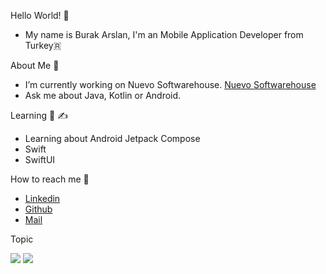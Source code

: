 Hello World! 👋
- My name is Burak Arslan, I'm an Mobile Application Developer from Turkey🇷

About Me 👋
- I’m currently working on Nuevo Softwarehouse. [Nuevo Softwarehouse](@nuevosoftwarehouse)
- Ask me about Java, Kotlin or Android.

Learning 📝  ✍️
- Learning about Android Jetpack Compose
- Swift
- SwiftUI

How to reach me 👀 
 - [Linkedin](https://www.linkedin.com/in/burak-arslan-ab2358a1)
 - [Github](https://github.com/Burak-Arslan/Burak-Arslan)
 - [Mail](burakarslanbilisim@gmail.com)

Topic

<img src="https://github-readme-stats.vercel.app/api?username=Burak-Arslan&show_icons=true&theme=radical">
<img src="https://github-readme-stats.vercel.app/api/top-langs/?username=Burak-Arslan&layout=compact">



